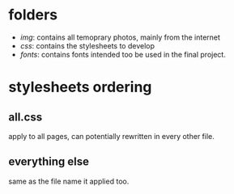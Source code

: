 # folders
- *img*: contains all temoprary photos, mainly from the internet
- *css*: contains the stylesheets to develop
- *fonts*: contains fonts intended too be used in the final project.


# stylesheets ordering

## all.css
apply to all pages, can potentially rewritten in every other file.

## everything else
same as the file name it applied too.
